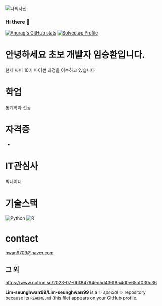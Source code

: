 ![나의사진]()
### Hi there 👋
[![Anurag's GitHub stats](https://github-readme-stats.vercel.app/api?username=Lim-seunghwan99
)](https://github.com/anuraghazra/github-readme-stats)
[![Solved.ac Profile](http://mazassumnida.wtf/api/v2/generate_badge?boj=hwan9709)](https://solved.ac/hwan9709@naver.com/)


# 안녕하세요 초보 개발자 임승환입니다.
현제 싸피 10기 파이썬 과정을 이수하고 있습니다
# 학업
  통계학과 전공
# 자격증
  -
# IT관심사
  빅데이터
# 기술스택
  ![Python](https://img.shields.io/badge/Python-3776AB.svg?&style=for-the-badge&logo=Python&logoColor=white)
  ![R](https://img.shields.io/badge/R-276DC3.svg?&style=for-the-badge&logo=R&logoColor=black)
# contact
  hwan9709@naver.com
  ## 그 외
  https://www.notion.so/2023-07-0b184794ed5d436f854d0e65af030c36

**Lim-seunghwan99/Lim-seunghwan99** 
is a ✨ _special_ ✨ repository because its `README.md` (this file) appears on your GitHub profile.
